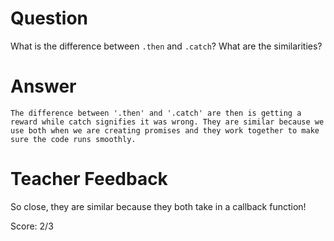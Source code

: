 # Question
What is the difference between `.then` and `.catch`? What are the similarities?

# Answer
    The difference between '.then' and '.catch' are then is getting a reward while catch signifies it was wrong. They are similar because we use both when we are creating promises and they work together to make sure the code runs smoothly. 

# Teacher Feedback

So close, they are similar because they both take in a callback function! 

Score: 2/3